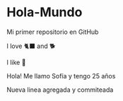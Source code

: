 # Hola-Mundo

Mi primer repositorio en GitHub

I love 🐈‍⬛ and 🐕

I like 💮

Hola! Me llamo Sofía y tengo 25 años 

Nueva linea agregada y commiteada
